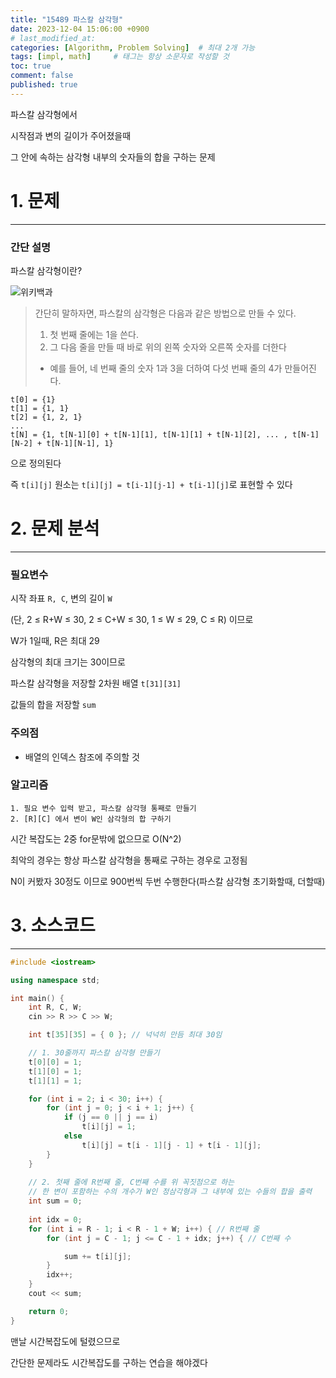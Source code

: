 ```yaml
---
title: "15489 파스칼 삼각형"
date: 2023-12-04 15:06:00 +0900
# last_modified_at: 
categories: [Algorithm, Problem Solving]  # 최대 2개 가능
tags: [impl, math]     # 태그는 항상 소문자로 작성할 것
toc: true
comment: false
published: true
---
```


파스칼 삼각형에서 

시작점과 변의 길이가 주어졌을때

그 안에 속하는 삼각형 내부의 숫자들의 합을 구하는 문제

# 1. 문제
---
### 간단 설명

파스칼 삼각형이란?

![위키백과](https://upload.wikimedia.org/wikipedia/commons/thumb/0/0d/PascalTriangleAnimated2.gif/220px-PascalTriangleAnimated2.gif)

> 간단히 말하자면, 파스칼의 삼각형은 다음과 같은 방법으로 만들 수 있다.
> 1. 첫 번째 줄에는 1을 쓴다.
> 2. 그 다음 줄을 만들 때 바로 위의 왼쪽 숫자와 오른쪽 숫자를 더한다
> - 예를 들어, 네 번째 줄의 숫자 1과 3을 더하여 다섯 번째 줄의 4가 만들어진다.

```
t[0] = {1}
t[1] = {1, 1}
t[2] = {1, 2, 1} 
...
t[N] = {1, t[N-1][0] + t[N-1][1], t[N-1][1] + t[N-1][2], ... , t[N-1][N-2] + t[N-1][N-1], 1}
```
으로 정의된다 

즉 `t[i][j]` 원소는 `t[i][j] = t[i-1][j-1] + t[i-1][j]`로 표현할 수 있다 



# 2. 문제 분석
---
### 필요변수
시작 좌표 `R, C`, 변의 길이 `W`

(단, 2 ≤ R+W ≤ 30, 2 ≤ C+W ≤ 30, 1 ≤ W ≤ 29, C ≤ R) 이므로

W가 1일때, R은 최대 29

삼각형의 최대 크기는 30이므로 

파스칼 삼각형을 저장할 2차원 배열  `t[31][31]`

값들의 합을 저장할 `sum`

### 주의점
- 배열의 인덱스 참조에 주의할 것


### 알고리즘
```
1. 필요 변수 입력 받고, 파스칼 삼각형 통째로 만들기
2. [R][C] 에서 변이 W인 삼각형의 합 구하기
```

시간 복잡도는 2중 for문밖에 없으므로 O(N^2)

최악의 경우는 항상 파스칼 삼각형을 통째로 구하는 경우로 고정됨

N이 커봤자 30정도 이므로 900번씩 두번 수행한다(파스칼 삼각형 초기화할때, 더할때)

# 3. 소스코드
---

```cpp
#include <iostream>

using namespace std;

int main() {
	int R, C, W;
	cin >> R >> C >> W;

	int t[35][35] = { 0 }; // 넉넉히 만듬 최대 30임

	// 1. 30줄까지 파스칼 삼각형 만들기
	t[0][0] = 1;
	t[1][0] = 1;
	t[1][1] = 1;

	for (int i = 2; i < 30; i++) {
		for (int j = 0; j < i + 1; j++) {
			if (j == 0 || j == i)
				t[i][j] = 1;
			else
				t[i][j] = t[i - 1][j - 1] + t[i - 1][j];
		}
	}
	
	// 2. 첫째 줄에 R번째 줄, C번째 수를 위 꼭짓점으로 하는 
	// 한 변이 포함하는 수의 개수가 W인 정삼각형과 그 내부에 있는 수들의 합을 출력 
	int sum = 0;
	
	int idx = 0;
	for (int i = R - 1; i < R - 1 + W; i++) { // R번째 줄
		for (int j = C - 1; j <= C - 1 + idx; j++) { // C번째 수 

			sum += t[i][j];
		}
		idx++;
	}
	cout << sum;

	return 0;
}
```

맨날 시간복잡도에 털렸으므로 

간단한 문제라도 시간복잡도를 구하는 연습을 해야겠다